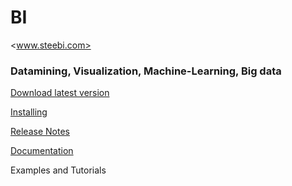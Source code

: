 # BI
<www.steebi.com>

### Datamining, Visualization, Machine-Learning, Big data

[Download latest version](https://drive.google.com/file/d/0BymV3q6di65nTHFOU2U1aENITFk)

[Installing](https://github.com/Steema/BI/wiki/Installing-TeeBI)

[Release Notes](https://github.com/Steema/BI/blob/master/docs/releasenotes.md)

[Documentation](https://github.com/Steema/BI/wiki)

Examples and Tutorials

